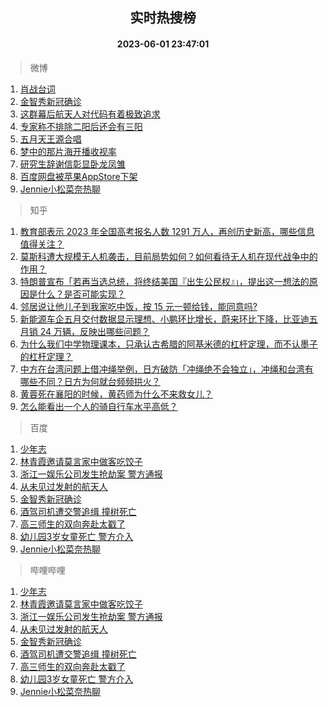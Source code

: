 <div align="center"><h2>实时热搜榜</h2><h4>2023-06-01 23:47:01</h4></div>

> 微博  

1. [肖战台词](https://s.weibo.com/weibo?q=%E8%82%96%E6%88%98%E5%8F%B0%E8%AF%8D&t=31&band_rank=1&Refer=top)<br />
2. [金智秀新冠确诊](https://s.weibo.com/weibo?q=%23%E9%87%91%E6%99%BA%E7%A7%80%E6%96%B0%E5%86%A0%E7%A1%AE%E8%AF%8A%23&t=31&band_rank=2&Refer=top)<br />
3. [这群幕后航天人对代码有着极致追求](https://s.weibo.com/weibo?q=%23%E8%BF%99%E7%BE%A4%E5%B9%95%E5%90%8E%E8%88%AA%E5%A4%A9%E4%BA%BA%E5%AF%B9%E4%BB%A3%E7%A0%81%E6%9C%89%E7%9D%80%E6%9E%81%E8%87%B4%E8%BF%BD%E6%B1%82%23&t=31&band_rank=3&Refer=top)<br />
4. [专家称不排除二阳后还会有三阳](https://s.weibo.com/weibo?q=%23%E4%B8%93%E5%AE%B6%E7%A7%B0%E4%B8%8D%E6%8E%92%E9%99%A4%E4%BA%8C%E9%98%B3%E5%90%8E%E8%BF%98%E4%BC%9A%E6%9C%89%E4%B8%89%E9%98%B3%23&t=31&band_rank=4&Refer=top)<br />
5. [五月天王源合唱](https://s.weibo.com/weibo?q=%23%E4%BA%94%E6%9C%88%E5%A4%A9%E7%8E%8B%E6%BA%90%E5%90%88%E5%94%B1%23&t=31&band_rank=5&Refer=top)<br />
6. [梦中的那片海开播收视率](https://s.weibo.com/weibo?q=%23%E6%A2%A6%E4%B8%AD%E7%9A%84%E9%82%A3%E7%89%87%E6%B5%B7%E5%BC%80%E6%92%AD%E6%94%B6%E8%A7%86%E7%8E%87%23&t=31&band_rank=6&Refer=top)<br />
7. [研究生辞谢信彰显卧龙凤雏](https://s.weibo.com/weibo?q=%23%E7%A0%94%E7%A9%B6%E7%94%9F%E8%BE%9E%E8%B0%A2%E4%BF%A1%E5%BD%B0%E6%98%BE%E5%8D%A7%E9%BE%99%E5%87%A4%E9%9B%8F%23&t=31&band_rank=7&Refer=top)<br />
8. [百度网盘被苹果AppStore下架](https://s.weibo.com/weibo?q=%23%E7%99%BE%E5%BA%A6%E7%BD%91%E7%9B%98%E8%A2%AB%E8%8B%B9%E6%9E%9CAppStore%E4%B8%8B%E6%9E%B6%23&t=31&band_rank=8&Refer=top)<br />
9. [Jennie小松菜奈热聊](https://s.weibo.com/weibo?q=%23Jennie%E5%B0%8F%E6%9D%BE%E8%8F%9C%E5%A5%88%E7%83%AD%E8%81%8A%23&t=31&band_rank=9&Refer=top)<br />

> 知乎  

1. [教育部表示 2023 年全国高考报名人数 1291 万人，再创历史新高，哪些信息值得关注？](https://www.zhihu.com/question/604181829)<br />
2. [莫斯科遭大规模无人机袭击，目前局势如何？如何看待无人机在现代战争中的作用？](https://www.zhihu.com/question/604170757)<br />
3. [特朗普宣布「若再当选总统，将终结美国『出生公民权』」，提出这一想法的原因是什么？是否可能实现？](https://www.zhihu.com/question/604042043)<br />
4. [邻居说让他儿子到我家吃中饭，按 15 元一顿给钱，能同意吗?](https://www.zhihu.com/question/603469319)<br />
5. [新能源车企五月交付数据显示理想、小鹏环比增长，蔚来环比下降，比亚迪五月销 24 万辆，反映出哪些问题？](https://www.zhihu.com/question/604271324)<br />
6. [为什么我们中学物理课本，只承认古希腊的阿基米德的杠杆定理，而不认墨子的杠杆定理？](https://www.zhihu.com/question/603979051)<br />
7. [中方在台湾问题上借冲绳举例，日方破防「冲绳绝不会独立」，冲绳和台湾有哪些不同？日方为何就台频频拱火？](https://www.zhihu.com/question/604246792)<br />
8. [黄蓉死在襄阳的时候，黄药师为什么不来救女儿？](https://www.zhihu.com/question/598195157)<br />
9. [怎么能看出一个人的骑自行车水平高低？](https://www.zhihu.com/question/602865498)<br />

> 百度  

1. [少年志](https://www.baidu.com/s?wd=%E5%B0%91%E5%B9%B4%E5%BF%97&sa=fyb_news&rsv_dl=fyb_news)<br />
2. [林青霞邀请莫言家中做客吃饺子](https://www.baidu.com/s?wd=%E6%9E%97%E9%9D%92%E9%9C%9E%E9%82%80%E8%AF%B7%E8%8E%AB%E8%A8%80%E5%AE%B6%E4%B8%AD%E5%81%9A%E5%AE%A2%E5%90%83%E9%A5%BA%E5%AD%90&sa=fyb_news&rsv_dl=fyb_news)<br />
3. [浙江一娱乐公司发生抢劫案 警方通报](https://www.baidu.com/s?wd=%E6%B5%99%E6%B1%9F%E4%B8%80%E5%A8%B1%E4%B9%90%E5%85%AC%E5%8F%B8%E5%8F%91%E7%94%9F%E6%8A%A2%E5%8A%AB%E6%A1%88+%E8%AD%A6%E6%96%B9%E9%80%9A%E6%8A%A5&sa=fyb_news&rsv_dl=fyb_news)<br />
4. [从未见过发射的航天人](https://www.baidu.com/s?wd=%E4%BB%8E%E6%9C%AA%E8%A7%81%E8%BF%87%E5%8F%91%E5%B0%84%E7%9A%84%E8%88%AA%E5%A4%A9%E4%BA%BA&sa=fyb_news&rsv_dl=fyb_news)<br />
5. [金智秀新冠确诊](https://www.baidu.com/s?wd=%E9%87%91%E6%99%BA%E7%A7%80%E6%96%B0%E5%86%A0%E7%A1%AE%E8%AF%8A&sa=fyb_news&rsv_dl=fyb_news)<br />
6. [酒驾司机遭交警追缉 撞树死亡](https://www.baidu.com/s?wd=%E9%85%92%E9%A9%BE%E5%8F%B8%E6%9C%BA%E9%81%AD%E4%BA%A4%E8%AD%A6%E8%BF%BD%E7%BC%89+%E6%92%9E%E6%A0%91%E6%AD%BB%E4%BA%A1&sa=fyb_news&rsv_dl=fyb_news)<br />
7. [高三师生的双向奔赴太戳了](https://www.baidu.com/s?wd=%E9%AB%98%E4%B8%89%E5%B8%88%E7%94%9F%E7%9A%84%E5%8F%8C%E5%90%91%E5%A5%94%E8%B5%B4%E5%A4%AA%E6%88%B3%E4%BA%86&sa=fyb_news&rsv_dl=fyb_news)<br />
8. [幼儿园3岁女童死亡 警方介入](https://www.baidu.com/s?wd=%E5%B9%BC%E5%84%BF%E5%9B%AD3%E5%B2%81%E5%A5%B3%E7%AB%A5%E6%AD%BB%E4%BA%A1+%E8%AD%A6%E6%96%B9%E4%BB%8B%E5%85%A5&sa=fyb_news&rsv_dl=fyb_news)<br />
9. [Jennie小松菜奈热聊](https://www.baidu.com/s?wd=Jennie%E5%B0%8F%E6%9D%BE%E8%8F%9C%E5%A5%88%E7%83%AD%E8%81%8A&sa=fyb_news&rsv_dl=fyb_news)<br />

> 哔哩哔哩  

1. [少年志](https://www.baidu.com/s?wd=%E5%B0%91%E5%B9%B4%E5%BF%97&sa=fyb_news&rsv_dl=fyb_news)<br />
2. [林青霞邀请莫言家中做客吃饺子](https://www.baidu.com/s?wd=%E6%9E%97%E9%9D%92%E9%9C%9E%E9%82%80%E8%AF%B7%E8%8E%AB%E8%A8%80%E5%AE%B6%E4%B8%AD%E5%81%9A%E5%AE%A2%E5%90%83%E9%A5%BA%E5%AD%90&sa=fyb_news&rsv_dl=fyb_news)<br />
3. [浙江一娱乐公司发生抢劫案 警方通报](https://www.baidu.com/s?wd=%E6%B5%99%E6%B1%9F%E4%B8%80%E5%A8%B1%E4%B9%90%E5%85%AC%E5%8F%B8%E5%8F%91%E7%94%9F%E6%8A%A2%E5%8A%AB%E6%A1%88+%E8%AD%A6%E6%96%B9%E9%80%9A%E6%8A%A5&sa=fyb_news&rsv_dl=fyb_news)<br />
4. [从未见过发射的航天人](https://www.baidu.com/s?wd=%E4%BB%8E%E6%9C%AA%E8%A7%81%E8%BF%87%E5%8F%91%E5%B0%84%E7%9A%84%E8%88%AA%E5%A4%A9%E4%BA%BA&sa=fyb_news&rsv_dl=fyb_news)<br />
5. [金智秀新冠确诊](https://www.baidu.com/s?wd=%E9%87%91%E6%99%BA%E7%A7%80%E6%96%B0%E5%86%A0%E7%A1%AE%E8%AF%8A&sa=fyb_news&rsv_dl=fyb_news)<br />
6. [酒驾司机遭交警追缉 撞树死亡](https://www.baidu.com/s?wd=%E9%85%92%E9%A9%BE%E5%8F%B8%E6%9C%BA%E9%81%AD%E4%BA%A4%E8%AD%A6%E8%BF%BD%E7%BC%89+%E6%92%9E%E6%A0%91%E6%AD%BB%E4%BA%A1&sa=fyb_news&rsv_dl=fyb_news)<br />
7. [高三师生的双向奔赴太戳了](https://www.baidu.com/s?wd=%E9%AB%98%E4%B8%89%E5%B8%88%E7%94%9F%E7%9A%84%E5%8F%8C%E5%90%91%E5%A5%94%E8%B5%B4%E5%A4%AA%E6%88%B3%E4%BA%86&sa=fyb_news&rsv_dl=fyb_news)<br />
8. [幼儿园3岁女童死亡 警方介入](https://www.baidu.com/s?wd=%E5%B9%BC%E5%84%BF%E5%9B%AD3%E5%B2%81%E5%A5%B3%E7%AB%A5%E6%AD%BB%E4%BA%A1+%E8%AD%A6%E6%96%B9%E4%BB%8B%E5%85%A5&sa=fyb_news&rsv_dl=fyb_news)<br />
9. [Jennie小松菜奈热聊](https://www.baidu.com/s?wd=Jennie%E5%B0%8F%E6%9D%BE%E8%8F%9C%E5%A5%88%E7%83%AD%E8%81%8A&sa=fyb_news&rsv_dl=fyb_news)<br />
